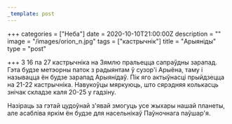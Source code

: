 ```yaml
---
_template: post
---
```



+++
categories = ["Неба"]
date = 2020-10-10T21:00:00Z
description = ""
image = "/images/orion_n.jpg"
tags = ["кастрычнік"]
title = "Арыянiды"
type = "post"

+++
З 16 па 27 кастрычніка на Зямлю пральецца сапраўдны зарапад. Гэта будзе метэорны паток з радыянтам ў сузор'і Арыёна, таму і называцца ён будзе зарапад Арыянiдаў. Пік яго актыўнасці прыйдзецца на 21-22 кастрычніка. Навукоўцы мяркуюць, што сярэдняя колькасць знiчак складзе каля 20-25 у гадзіну.  
  
Назіраць за гэтай цудоўнай з'явай змогуць усе жыхары нашай планеты, але асабліва яркім ён будзе для насельнікаў Паўночнага паўшар'я.
